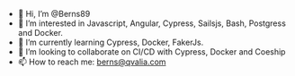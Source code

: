 - 👋 Hi, I’m @Berns89
- 👀 I’m interested in Javascript, Angular, Cypress, Sailsjs, Bash, Postgress and Docker.
- 🌱 I’m currently learning Cypress, Docker, FakerJs.
- 💞️ I’m looking to collaborate on CI/CD with Cypress, Docker and Coeship
- 📫 How to reach me: berns@qvalia.com

<!---
Berns89/Berns89 is a ✨ special ✨ repository because its `README.md` (this file) appears on your GitHub profile.
You can click the Preview link to take a look at your changes.
--->

